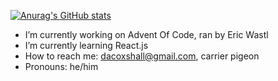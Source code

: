 
  [![Anurag's GitHub stats](https://github-readme-stats.vercel.app/api?username=dcoxshall&theme=dark)](https://github.com/github-readme-stats)

- I’m currently working on Advent Of Code, ran by Eric Wastl
- I’m currently learning React.js
- How to reach me: dacoxshall@gmail.com, carrier pigeon
- Pronouns: he/him

